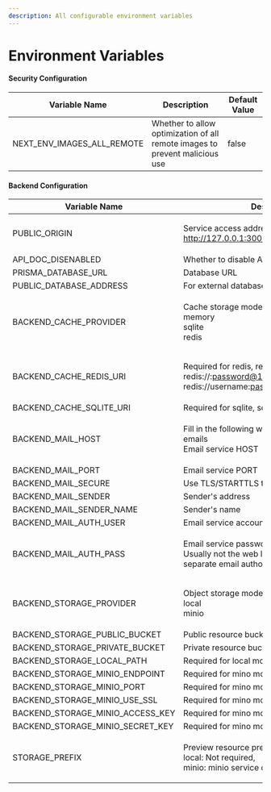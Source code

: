 ```yaml
---
description: All configurable environment variables
---
```


# Environment Variables

#### Security Configuration

| Variable Name                  | Description                                                                 | Default Value |
| ------------------------------ | --------------------------------------------------------------------------- | ------------- |
| NEXT\_ENV\_IMAGES\_ALL\_REMOTE | Whether to allow optimization of all remote images to prevent malicious use | false         |

#### Backend Configuration

| Variable Name                        | Description                                                                                                                              | Default Value              |
| ------------------------------------ | ---------------------------------------------------------------------------------------------------------------------------------------- | -------------------------- |
| PUBLIC\_ORIGIN                       | <p>Service access address<br>http://127.0.0.1:3000</p>                                                                                   |                            |
| API\_DOC\_DISENABLED                 | Whether to disable API documentation                                                                                                     | false                      |
| PRISMA\_DATABASE\_URL                | Database URL                                                                                                                             |                            |
| PUBLIC\_DATABASE\_ADDRESS            | For external database access                                                                                                             |                            |
| BACKEND\_CACHE\_PROVIDER             | <p>Cache storage mode:<br>memory<br>sqlite<br>redis</p>                                                                                  | sqlite                     |
| BACKEND\_CACHE\_REDIS\_URI           | <p>Required for redis, redis connection address:<br>redis://:password@127.0.0.1:6380/4<br>redis://username:password@127.0.0.1:6380/4</p> |                            |
| BACKEND\_CACHE\_SQLITE\_URI          | Required for sqlite, sqlite connection address                                                                                           | sqlite://.assets/.cache.db |
| BACKEND\_MAIL\_HOST                  | <p>Fill in the following when needing to send emails<br>Email service HOST</p>                                                           |                            |
| BACKEND\_MAIL\_PORT                  | Email service PORT                                                                                                                       | 465                        |
| BACKEND\_MAIL\_SECURE                | Use TLS/STARTTLS to securely send emails                                                                                                 | true                       |
| BACKEND\_MAIL\_SENDER                | Sender's address                                                                                                                         |                            |
| BACKEND\_MAIL\_SENDER\_NAME          | Sender's name                                                                                                                            |                            |
| BACKEND\_MAIL\_AUTH\_USER            | Email service account                                                                                                                    |                            |
| BACKEND\_MAIL\_AUTH\_PASS            | <p>Email service password<br>Usually not the web login password, but a separate email authorization code set</p>                         |                            |
| BACKEND\_STORAGE\_PROVIDER           | <p>Object storage mode:<br>local<br>minio</p>                                                                                            | local                      |
| BACKEND\_STORAGE\_PUBLIC\_BUCKET     | Public resource bucket name                                                                                                              | public                     |
| BACKEND\_STORAGE\_PRIVATE\_BUCKET    | Private resource bucket name                                                                                                             | private                    |
| BACKEND\_STORAGE\_LOCAL\_PATH        | Required for local mode,                                                                                                                 | .assets/uploads            |
| BACKEND\_STORAGE\_MINIO\_ENDPOINT    | Required for mino mode, minio service domain                                                                                             |                            |
| BACKEND\_STORAGE\_MINIO\_PORT        | Required for mino mode, minio service port                                                                                               | 9000                       |
| BACKEND\_STORAGE\_MINIO\_USE\_SSL    | Required for mino mode, use https?                                                                                                       | false                      |
| BACKEND\_STORAGE\_MINIO\_ACCESS\_KEY | Required for mino mode, minio username                                                                                                   |                            |
| BACKEND\_STORAGE\_MINIO\_SECRET\_KEY | Required for mino mode, minio password                                                                                                   |                            |
| STORAGE\_PREFIX                      | <p>Preview resource prefix address<br>local: Not required,<br>minio: minio service domain + port</p>                                     |                            |
